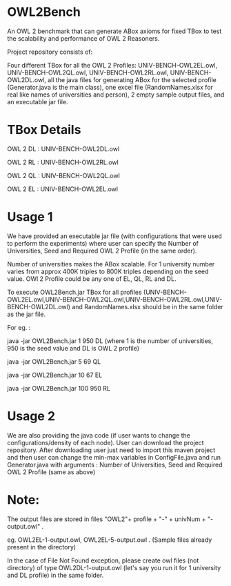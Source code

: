 # OWL2Bench
An OWL 2 benchmark that can generate ABox axioms for fixed TBox to test the scalability and performance of OWL 2 Reasoners.

Project repository consists of:

Four different TBox for all the OWL 2 Profiles: UNIV-BENCH-OWL2EL.owl, UNIV-BENCH-OWL2QL.owl, UNIV-BENCH-OWL2RL.owl, UNIV-BENCH-OWL2DL.owl, all the java files for generating ABox for the selected profile (Generator.java is the main class), one excel file (RandomNames.xlsx for real like names of universities and person), 2 empty sample output files, and an executable jar file.

# TBox Details

OWL 2 DL : UNIV-BENCH-OWL2DL.owl

OWL 2 RL : UNIV-BENCH-OWL2RL.owl

OWL 2 QL : UNIV-BENCH-OWL2QL.owl

OWL 2 EL : UNIV-BENCH-OWL2EL.owl

# Usage 1

We have provided an executable jar file (with configurations that were used to perform the experiments) where user can specify the Number of Universities, Seed and Required OWL 2 Profile (in the same order). 
           
Number of universities makes the ABox scalable. For 1 university number varies from approx 400K triples to 800K triples depending on the seed value. OWl 2 Profile could be any one of EL, QL, RL and DL.         

To execute OWL2Bench.jar TBox for all profiles (UNIV-BENCH-OWL2EL.owl,UNIV-BENCH-OWL2QL.owl,UNIV-BENCH-OWL2RL.owl,UNIV-BENCH-OWL2DL.owl) and RandomNames.xlsx should be in the same folder as the jar file.

For eg. : 

java -jar OWL2Bench.jar 1 950 DL (where 1 is the number of universities, 950 is the seed value and DL is OWL 2 profile)

java -jar OWL2Bench.jar 5 69 QL

java -jar OWL2Bench.jar 10 67 EL

java -jar OWL2Bench.jar 100 950 RL

# Usage 2

We are also providing the java code (if user wants to change the configurations/density of each node). User can download the project repository. After downloading user just need to import this maven project and then user can change the min-max variables in ConfigFile.java and run Generator.java with arguments : Number of Universities, Seed and Required OWL 2 Profile (same as above)
           
# Note: 

The output files are stored in files "OWL2"+ profile + "-" + univNum + "-output.owl" . 

eg. OWL2EL-1-output.owl, OWL2EL-5-output.owl . (Sample files already present in the directory)

In the case of File Not Found exception, please create owl files (not directory) of type OWL2DL-1-output.owl (let's say you run it for 1 university and DL profile) in the same folder.


           
